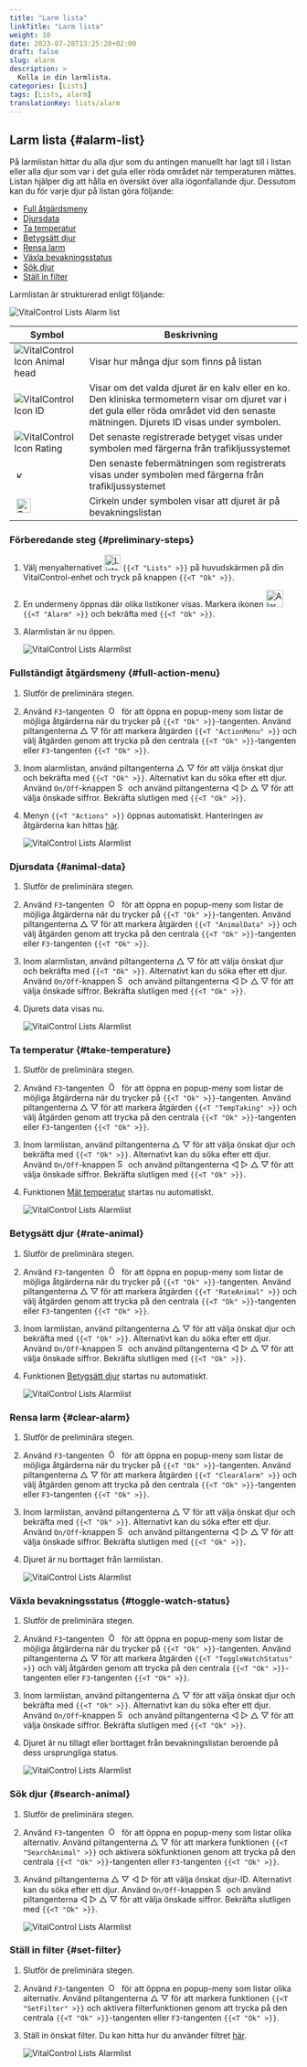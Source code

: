 ```yaml
---
title: "Larm lista"
linkTitle: "Larm lista"
weight: 10
date: 2023-07-28T13:25:28+02:00
draft: false
slug: alarm
description: >
  Kolla in din larmlista.
categories: [Lists]
tags: [Lists, alarm]
translationKey: lists/alarm
---
```

## Larm lista {#alarm-list}

På larmlistan hittar du alla djur som du antingen manuellt har lagt till i listan eller alla djur som var i det gula eller röda området när temperaturen mättes. Listan hjälper dig att hålla en översikt över alla iögonfallande djur. Dessutom kan du för varje djur på listan göra följande:

- [Full åtgärdsmeny](#full-action-menu)
- [Djursdata](#animal-data)
- [Ta temperatur](#take-temperature)
- [Betygsätt djur](#rate-animal)
- [Rensa larm](#clear-alarm)
- [Växla bevakningsstatus](#toggle-watch-status)
- [Sök djur](#search-animal)
- [Ställ in filter](#set-filter)

Larmlistan är strukturerad enligt följande:

   ![VitalControl Lists Alarm list](../images/alarmstructure.png "Struktur av larmlistan")

|Symbol   | Beskrivning
|-------  |----
| ![VitalControl Icon Animal head](../images/kopf.png "Djurhuvud") | Visar hur många djur som finns på listan
| ![VitalControl Icon ID](../images/ID.png "ID") | Visar om det valda djuret är en kalv eller en ko. Den kliniska termometern visar om djuret var i det gula eller röda området vid den senaste mätningen. Djurets ID visas under symbolen.
| ![VitalControl Icon Rating](../images/auge.png "Ikon Betyg") | Det senaste registrerade betyget visas under symbolen med färgerna från trafikljussystemet
| &nbsp;<img src="/icons/actions/temperature.svg" width="12" align="bottom" alt="Kroppstemperatur" title="Kroppstemperatur" /> | Den senaste febermätningen som registrerats visas under symbolen med färgerna från trafikljussystemet
| &nbsp;<img src="/icons/actions/rating.svg" width="25" align="bottom" alt="Betyg av djur" title="Betyg" /> | Cirkeln under symbolen visar att djuret är på bevakningslistan

### Förberedande steg {#preliminary-steps}


1. Välj menyalternativet <img src="/icons/main/lists.svg" width="28" align="bottom" alt="Lists" /> `{{<T "Lists" >}}` på huvudskärmen på din VitalControl-enhet och tryck på knappen `{{<T "Ok" >}}`.

2. En undermeny öppnas där olika listikoner visas. Markera ikonen <img src="/icons/lists/alarmlist.svg" width="30" align="bottom" alt="Alarm" /> `{{<T "Alarm" >}}` och bekräfta med `{{<T "Ok" >}}`.

3. Alarmlistan är nu öppen.

   ![VitalControl Lists Alarmlist](../images/firststeps.png "Preliminary Steps")

### Fullständigt åtgärdsmeny {#full-action-menu}

1. Slutför de preliminära stegen.

2. Använd `F3`-tangenten &nbsp;<img src="/icons/footer/open-popup.svg" width="15" align="bottom" alt="Open popup" />&nbsp; för att öppna en popup-meny som listar de möjliga åtgärderna när du trycker på `{{<T "Ok" >}}`-tangenten. Använd piltangenterna △ ▽ för att markera åtgärden `{{<T "ActionMenu" >}}` och välj åtgärden genom att trycka på den centrala `{{<T "Ok" >}}`-tangenten eller `F3`-tangenten `{{<T "Ok" >}}`.

3. Inom alarmlistan, använd piltangenterna △ ▽ för att välja önskat djur och bekräfta med `{{<T "Ok" >}}`. Alternativt kan du söka efter ett djur. Använd `On/Off`-knappen <img src="/icons/footer/search.svg" width="15" align="bottom" alt="Search" /> och använd piltangenterna ◁ ▷ △ ▽ för att välja önskade siffror. Bekräfta slutligen med `{{<T "Ok" >}}`.

4. Menyn `{{<T "Actions" >}}` öppnas automatiskt. Hanteringen av åtgärderna kan hittas [här](/en/docs/actions/).

   ![VitalControl Lists Alarmlist](../images/actionmenu.png "Action menu")

### Djursdata {#animal-data}

1. Slutför de preliminära stegen.

2. Använd `F3`-tangenten &nbsp;<img src="/icons/footer/open-popup.svg" width="15" align="bottom" alt="Open popup" />&nbsp; för att öppna en popup-meny som listar de möjliga åtgärderna när du trycker på `{{<T "Ok" >}}`-tangenten. Använd piltangenterna △ ▽ för att markera åtgärden `{{<T "AnimalData" >}}` och välj åtgärden genom att trycka på den centrala `{{<T "Ok" >}}`-tangenten eller `F3`-tangenten `{{<T "Ok" >}}`.

3. Inom alarmlistan, använd piltangenterna △ ▽ för att välja önskat djur och bekräfta med `{{<T "Ok" >}}`. Alternativt kan du söka efter ett djur. Använd `On/Off`-knappen <img src="/icons/footer/search.svg" width="15" align="bottom" alt="Search" /> och använd piltangenterna ◁ ▷ △ ▽ för att välja önskade siffror. Bekräfta slutligen med `{{<T "Ok" >}}`.


4. Djurets data visas nu.

   ![VitalControl Lists Alarmlist](../images/animaldata.png "Djurets data")

### Ta temperatur {#take-temperature}

1. Slutför de preliminära stegen.

2. Använd `F3`-tangenten &nbsp;<img src="/icons/footer/open-popup.svg" width="15" align="bottom" alt="Öppna popup" />&nbsp; för att öppna en popup-meny som listar de möjliga åtgärderna när du trycker på `{{<T "Ok" >}}`-tangenten. Använd piltangenterna △ ▽ för att markera åtgärden `{{<T "TempTaking" >}}` och välj åtgärden genom att trycka på den centrala `{{<T "Ok" >}}`-tangenten eller `F3`-tangenten `{{<T "Ok" >}}`.

3. Inom larmlistan, använd piltangenterna △ ▽ för att välja önskat djur och bekräfta med `{{<T "Ok" >}}`. Alternativt kan du söka efter ett djur. Använd `On/Off`-knappen <img src="/icons/footer/search.svg" width="15" align="bottom" alt="Sök" /> och använd piltangenterna ◁ ▷ △ ▽ för att välja önskade siffror. Bekräfta slutligen med `{{<T "Ok" >}}`.

4. Funktionen [Mät temperatur](/en/docs/actions/measure-temperature/#measure-fever) startas nu automatiskt.

   ![VitalControl Lists Alarmlist](../images/temperature.png "Ta temperatur")

### Betygsätt djur {#rate-animal}

1. Slutför de preliminära stegen.

2. Använd `F3`-tangenten &nbsp;<img src="/icons/footer/open-popup.svg" width="15" align="bottom" alt="Öppna popup" />&nbsp; för att öppna en popup-meny som listar de möjliga åtgärderna när du trycker på `{{<T "Ok" >}}`-tangenten. Använd piltangenterna △ ▽ för att markera åtgärden `{{<T "RateAnimal" >}}` och välj åtgärden genom att trycka på den centrala `{{<T "Ok" >}}`-tangenten eller `F3`-tangenten `{{<T "Ok" >}}`.

3. Inom larmlistan, använd piltangenterna △ ▽ för att välja önskat djur och bekräfta med `{{<T "Ok" >}}`. Alternativt kan du söka efter ett djur. Använd `On/Off`-knappen <img src="/icons/footer/search.svg" width="15" align="bottom" alt="Sök" /> och använd piltangenterna ◁ ▷ △ ▽ för att välja önskade siffror. Bekräfta slutligen med `{{<T "Ok" >}}`.

4. Funktionen [Betygsätt djur](/en/docs/actions/rating/#rate-your-animals) startas nu automatiskt.


   ![VitalControl Lists Alarmlist](../images/rateanimal.png "Betygsätt djur")

### Rensa larm {#clear-alarm}

1. Slutför de preliminära stegen.

2. Använd `F3`-tangenten &nbsp;<img src="/icons/footer/open-popup.svg" width="15" align="bottom" alt="Öppna popup" />&nbsp; för att öppna en popup-meny som listar de möjliga åtgärderna när du trycker på `{{<T "Ok" >}}`-tangenten. Använd piltangenterna △ ▽ för att markera åtgärden `{{<T "ClearAlarm" >}}` och välj åtgärden genom att trycka på den centrala `{{<T "Ok" >}}`-tangenten eller `F3`-tangenten `{{<T "Ok" >}}`.

3. Inom larmlistan, använd piltangenterna △ ▽ för att välja önskat djur och bekräfta med `{{<T "Ok" >}}`. Alternativt kan du söka efter ett djur. Använd `On/Off`-knappen <img src="/icons/footer/search.svg" width="15" align="bottom" alt="Sök" /> och använd piltangenterna ◁ ▷ △ ▽ för att välja önskade siffror. Bekräfta slutligen med `{{<T "Ok" >}}`.

4. Djuret är nu borttaget från larmlistan.

   ![VitalControl Lists Alarmlist](../images/clearalarm.png "Rensa larm")

### Växla bevakningsstatus {#toggle-watch-status}

1. Slutför de preliminära stegen.

2. Använd `F3`-tangenten &nbsp;<img src="/icons/footer/open-popup.svg" width="15" align="bottom" alt="Öppna popup" />&nbsp; för att öppna en popup-meny som listar de möjliga åtgärderna när du trycker på `{{<T "Ok" >}}`-tangenten. Använd piltangenterna △ ▽ för att markera åtgärden `{{<T "ToggleWatchStatus" >}}` och välj åtgärden genom att trycka på den centrala `{{<T "Ok" >}}`-tangenten eller `F3`-tangenten `{{<T "Ok" >}}`.

3. Inom larmlistan, använd piltangenterna △ ▽ för att välja önskat djur och bekräfta med `{{<T "Ok" >}}`. Alternativt kan du söka efter ett djur. Använd `On/Off`-knappen <img src="/icons/footer/search.svg" width="15" align="bottom" alt="Sök" /> och använd piltangenterna ◁ ▷ △ ▽ för att välja önskade siffror. Bekräfta slutligen med `{{<T "Ok" >}}`.

4. Djuret är nu tillagt eller borttaget från bevakningslistan beroende på dess ursprungliga status.

   ![VitalControl Lists Alarmlist](../images/watchlist.png "Växla bevakningsstatus")

### Sök djur {#search-animal}


1. Slutför de preliminära stegen.

2. Använd `F3`-tangenten &nbsp;<img src="/icons/footer/open-popup.svg" width="15" align="bottom" alt="Open popup" />&nbsp; för att öppna en popup-meny som listar olika alternativ. Använd piltangenterna △ ▽ för att markera funktionen `{{<T "SearchAnimal" >}}` och aktivera sökfunktionen genom att trycka på den centrala `{{<T "Ok" >}}`-tangenten eller `F3`-tangenten `{{<T "Ok" >}}`.

3. Använd piltangenterna △ ▽ ◁ ▷ för att välja önskat djur-ID. Alternativt kan du söka efter ett djur. Använd `On/Off`-knappen <img src="/icons/footer/search.svg" width="15" align="bottom" alt="Search" /> och använd piltangenterna ◁ ▷ △ ▽ för att välja önskade siffror. Bekräfta slutligen med `{{<T "Ok" >}}`.

   ![VitalControl Lists Alarmlist](../images/searchanimal.png "Search animal")

### Ställ in filter {#set-filter}

1. Slutför de preliminära stegen.

2. Använd `F3`-tangenten &nbsp;<img src="/icons/footer/open-popup.svg" width="15" align="bottom" alt="Open popup" />&nbsp; för att öppna en popup-meny som listar olika alternativ. Använd piltangenterna △ ▽ för att markera funktionen `{{<T "SetFilter" >}}` och aktivera filterfunktionen genom att trycka på den centrala `{{<T "Ok" >}}`-tangenten eller `F3`-tangenten `{{<T "Ok" >}}`.

3. Ställ in önskat filter. Du kan hitta hur du använder filtret [här](../../filter/#applying-filters).

   ![VitalControl Lists Alarmlist](../images/setfilter.png "Set filter")

